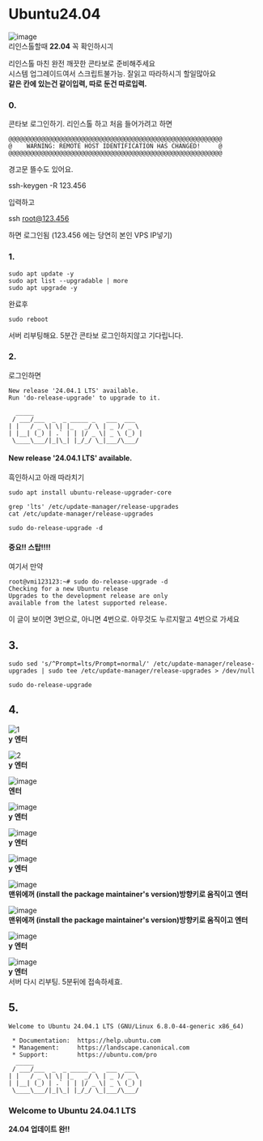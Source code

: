 # Ubuntu24.04

![image](https://github.com/user-attachments/assets/9e0b3e77-0775-4133-ad8f-361b92159c17)    
리인스톨할때 **22.04** 꼭 확인하시긔

리인스톨 마친 완전 깨끗한 콘타보로 준비해주세요    
시스템 업그레이드여서 스크립트불가능. 잘읽고 따라하시긔 할일많아요     
**같은 칸에 있는건 같이입력, 따로 둔건 따로입력.**

### 0.
콘타보 로그인하기. 
리인스톨 하고 처음 들어가려고 하면
```
@@@@@@@@@@@@@@@@@@@@@@@@@@@@@@@@@@@@@@@@@@@@@@@@@@@@@@@@@@@
@    WARNING: REMOTE HOST IDENTIFICATION HAS CHANGED!     @
@@@@@@@@@@@@@@@@@@@@@@@@@@@@@@@@@@@@@@@@@@@@@@@@@@@@@@@@@@@
```

경고문 뜰수도 있어요.

  ssh-keygen -R 123.456

입력하고

  ssh root@123.456

하면 로그인됨 (123.456 에는 당연히 본인 VPS IP넣기)

### 1.
```
sudo apt update -y
sudo apt list --upgradable | more
sudo apt upgrade -y
```
완료후
```
sudo reboot
```

서버 리부팅해요. 5분간 콘타보 로그인하지않고 기다립니다.

### 2.
로그인하면
```
New release '24.04.1 LTS' available.
Run 'do-release-upgrade' to upgrade to it.

  _____
 / ___/___  _  _ _____ _   ___  ___
| |   / _ \| \| |_   _/ \ | _ )/ _ \
| |__| (_) | .` | | |/ _ \| _ \ (_) |
 \____\___/|_|\_| |_/_/ \_|___/\___/
```
#### **New release '24.04.1 LTS' available.**

흑인하시고 아래 따라치기

```
sudo apt install ubuntu-release-upgrader-core
```

```
grep 'lts' /etc/update-manager/release-upgrades
cat /etc/update-manager/release-upgrades
```
```
sudo do-release-upgrade -d
```

#### **중요!!** **스탑!!!!**
여기서 만약
```
root@vmi123123:~# sudo do-release-upgrade -d
Checking for a new Ubuntu release
Upgrades to the development release are only
available from the latest supported release.
```
이 글이 보이면 3번으로, 아니면 4번으로. 아무것도 누르지말고 4번으로 가세요


## 3.

```
sudo sed 's/^Prompt=lts/Prompt=normal/' /etc/update-manager/release-upgrades | sudo tee /etc/update-manager/release-upgrades > /dev/null
```
```
sudo do-release-upgrade
```

## 4.

![1](https://github.com/user-attachments/assets/79e7cd98-68e5-410a-97c2-fe70dd97848e)    
  **y 엔터**

![2](https://github.com/user-attachments/assets/f4ec478e-12d1-4d00-a275-dc4666373f75)    
  **y 엔터**

![image](https://github.com/user-attachments/assets/49a7fa35-468b-415f-9e42-ecbe91903750)    
  **엔터**

![image](https://github.com/user-attachments/assets/9f8c4c8b-9dfb-4171-b81a-7114d6f1145d)    
  **y 엔터**

![image](https://github.com/user-attachments/assets/bbf7d967-f572-4197-96ac-c500cdf734c1)    
  **y 엔터**
  
![image](https://github.com/user-attachments/assets/39b09890-82b5-4439-8a79-7a7bfb770747)    
  **y 엔터**

![image](https://github.com/user-attachments/assets/61d94555-e854-4047-92b6-0ca30f9d1c9a)    
  **맨위에꺼 (install the package maintainer's version)방향키로 움직이고 엔터**

![image](https://github.com/user-attachments/assets/1efb73a9-05ce-4b4c-9598-84d320167d44)    
  **맨위에꺼 (install the package maintainer's version)방향키로 움직이고 엔터**

![image](https://github.com/user-attachments/assets/ac2a37ba-cf15-49d9-b776-cd10464bdc45)    
  **y 엔터**

![image](https://github.com/user-attachments/assets/155d26cd-4080-44c0-b838-26b22aa1b599)    
  **y 엔터**    
서버 다시 리부팅. 5분뒤에 접속하세효.

## 5.

```
Welcome to Ubuntu 24.04.1 LTS (GNU/Linux 6.8.0-44-generic x86_64)

 * Documentation:  https://help.ubuntu.com
 * Management:     https://landscape.canonical.com
 * Support:        https://ubuntu.com/pro
  _____
 / ___/___  _  _ _____ _   ___  ___
| |   / _ \| \| |_   _/ \ | _ )/ _ \
| |__| (_) | .` | | |/ _ \| _ \ (_) |
 \____\___/|_|\_| |_/_/ \_|___/\___/
```

### **Welcome to Ubuntu 24.04.1 LTS**
**24.04 업데이트 완!!**
